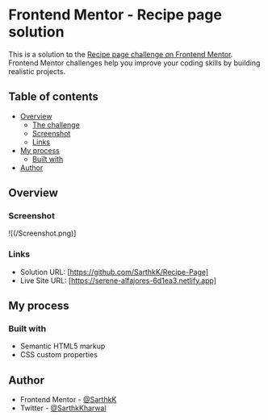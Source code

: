 # Frontend Mentor - Recipe page solution

This is a solution to the [Recipe page challenge on Frontend Mentor](https://www.frontendmentor.io/challenges/recipe-page-KiTsR8QQKm). Frontend Mentor challenges help you improve your coding skills by building realistic projects.

## Table of contents

- [Overview](#overview)
  - [The challenge](#the-challenge)
  - [Screenshot](#screenshot)
  - [Links](#links)
- [My process](#my-process)
  - [Built with](#built-with)
- [Author](#author)

## Overview

### Screenshot

![(/Screenshot.png)]

### Links

- Solution URL: [https://github.com/SarthkK/Recipe-Page]
- Live Site URL: [https://serene-alfajores-6d1ea3.netlify.app]

## My process

### Built with

- Semantic HTML5 markup
- CSS custom properties

## Author

- Frontend Mentor - [@SarthkK](https://www.frontendmentor.io/profile/SarthkK)
- Twitter - [@SarthkKharwal](https://www.twitter.com/SarthkKharwal)
